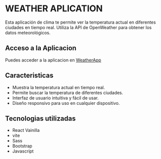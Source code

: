 # WEATHER APLICATION

Esta aplicación de clima te permite ver la temperatura actual en diferentes ciudades en tiempo real. Utiliza la API de OpenWeather para obtener los datos meteorológicos.

## Acceso a la Aplicacion

Puedes acceder a la aplicacion en [WeatherApp](https://weather-aplication-six.vercel.app/)

## Caracteristicas

* Muestra la temperatura actual en tiempo real.
* Permite buscar la temperatura de diferentes ciudades.
* Interfaz de usuario intuitiva y fácil de usar.
* Diseño responsivo para uso en cualquier dispositivo.

## Tecnologias utilizadas

* React Vainilla
* vite
* Sass
* Bootstrap
* Javascript





